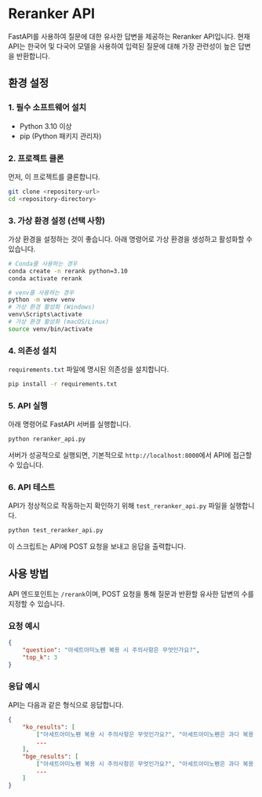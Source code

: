 # Reranker API

FastAPI를 사용하여 질문에 대한 유사한 답변을 제공하는 Reranker API입니다. 현재 API는 한국어 및 다국어 모델을 사용하여 입력된 질문에 대해 가장 관련성이 높은 답변을 반환합니다.

## 환경 설정

### 1. 필수 소프트웨어 설치

- Python 3.10 이상
- pip (Python 패키지 관리자)

### 2. 프로젝트 클론

먼저, 이 프로젝트를 클론합니다.

```bash
git clone <repository-url>
cd <repository-directory>
```

### 3. 가상 환경 설정 (선택 사항)

가상 환경을 설정하는 것이 좋습니다. 아래 명령어로 가상 환경을 생성하고 활성화할 수 있습니다.

```bash
# Conda를 사용하는 경우
conda create -n rerank python=3.10
conda activate rerank

# venv를 사용하는 경우
python -m venv venv
# 가상 환경 활성화 (Windows)
venv\Scripts\activate
# 가상 환경 활성화 (macOS/Linux)
source venv/bin/activate
```

### 4. 의존성 설치

`requirements.txt` 파일에 명시된 의존성을 설치합니다.

```bash
pip install -r requirements.txt
```

### 5. API 실행

아래 명령어로 FastAPI 서버를 실행합니다.

```bash
python reranker_api.py
```

서버가 성공적으로 실행되면, 기본적으로 `http://localhost:8000`에서 API에 접근할 수 있습니다.

### 6. API 테스트

API가 정상적으로 작동하는지 확인하기 위해 `test_reranker_api.py` 파일을 실행합니다.

```bash
python test_reranker_api.py
```

이 스크립트는 API에 POST 요청을 보내고 응답을 출력합니다.

## 사용 방법

API 엔드포인트는 `/rerank`이며, POST 요청을 통해 질문과 반환할 유사한 답변의 수를 지정할 수 있습니다.

### 요청 예시

```json
{
    "question": "아세트아미노펜 복용 시 주의사항은 무엇인가요?",
    "top_k": 3
}
```

### 응답 예시

API는 다음과 같은 형식으로 응답합니다.

```json
{
    "ko_results": [
        ["아세트아미노펜 복용 시 주의사항은 무엇인가요?", "아세트아미노펜은 과다 복용 시 간 손상을 초래할 수 있습니다.", 0.95],
        ...
    ],
    "bge_results": [
        ["아세트아미노펜 복용 시 주의사항은 무엇인가요?", "아세트아미노펜은 과다 복용 시 간 손상을 초래할 수 있습니다.", 0.92],
        ...
    ]
}
```

